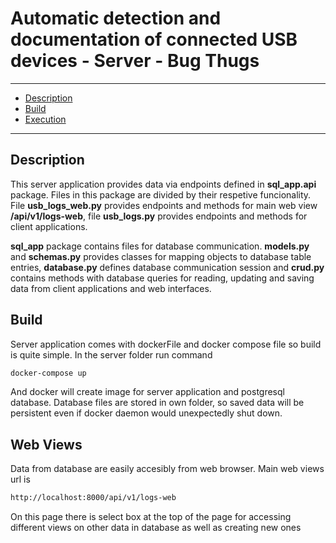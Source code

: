 # Automatic detection and documentation of connected USB devices - Server - Bug Thugs

---

- [Description](#description)
- [Build](#build)
- [Execution](#execution)

---

## Description

This server application provides data via endpoints defined in **sql_app.api** package. Files in this package are divided by their respetive funcionality. File **usb_logs_web.py** provides endpoints and methods for main web view **/api/v1/logs-web**, file **usb_logs.py** provides endpoints and methods for client applications.

**sql_app** package contains files for database communication. **models.py** and **schemas.py** provides classes for mapping objects to database table entries, **database.py** defines database communication session and **crud.py**  contains methods with database queries for reading, updating and saving data from client applications and web interfaces.  


## Build

Server application comes with dockerFile and docker compose file so build is quite simple. In the server folder run command

```bash
docker-compose up
```

And docker will create image for server application and postgresql database. Database files are stored in own folder, so saved data will be persistent even if docker daemon would unexpectedly shut down.

## Web Views

Data from database are easily accesibly from web browser. Main web views url is

```bash
http://localhost:8000/api/v1/logs-web
```

On this page there is select box at the top of the page for accessing different views on other data in database as well as creating new ones

